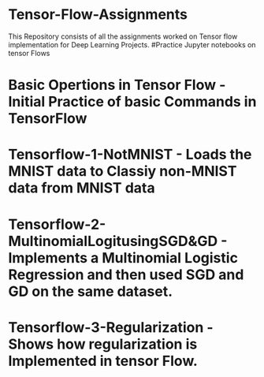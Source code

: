 # Tensor-Flow-Assignments
This Repository consists of all the assignments worked on Tensor flow implementation for Deep Learning Projects.
#Practice Jupyter notebooks on tensor Flows
# Basic Opertions in Tensor Flow  - Initial Practice of basic Commands in TensorFlow
# Tensorflow-1-NotMNIST - Loads the MNIST data to Classiy non-MNIST data from MNIST data
# Tensorflow-2-MultinomialLogitusingSGD&GD - Implements a Multinomial Logistic Regression and then used SGD and GD on the same dataset.
# Tensorflow-3-Regularization - Shows how regularization is Implemented in tensor Flow.
